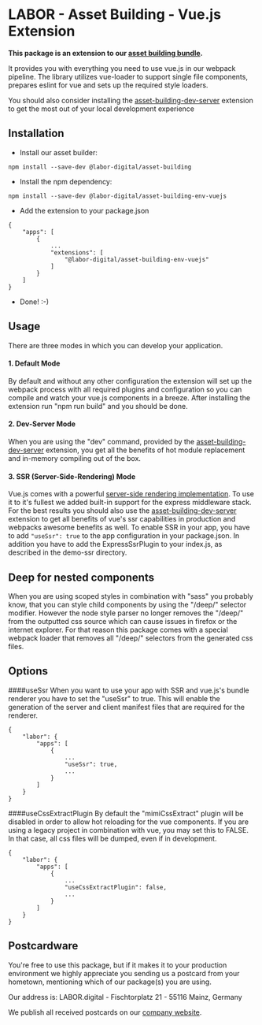 # LABOR - Asset Building - Vue.js Extension
**This package is an extension to our [asset building bundle](https://www.npmjs.com/package/@labor-digital/asset-building).**

It provides you with everything you need to use vue.js in our webpack pipeline.
The library utilizes vue-loader to support single file components, prepares eslint for vue and sets up the required style loaders.

You should also consider installing the [asset-building-dev-server](https://www.npmjs.com/package/@labor-digital/asset-building-dev-server) extension to get the most out of your local development experience

## Installation
* Install our asset builder:
``` 
npm install --save-dev @labor-digital/asset-building
```
* Install the npm dependency:
```
npm install --save-dev @labor-digital/asset-building-env-vuejs
```
* Add the extension to your package.json
```
{ 
    "apps": [
        {
            ...
            "extensions": [
                "@labor-digital/asset-building-env-vuejs"
            ]
        }
    ]
}
```
* Done! :-)

## Usage
There are three modes in which you can develop your application.

#### 1. Default Mode
By default and without any other configuration the extension will set up the webpack process with all required plugins
and configuration so you can compile and watch your vue.js components in a breeze. After installing the extension run "npm run build" and you should be done.

#### 2. Dev-Server Mode
When you are using the "dev" command, provided by the [asset-building-dev-server](https://www.npmjs.com/package/@labor-digital/asset-building-dev-server) extension,
you get all the benefits of hot module replacement and in-memory compiling out of the box.

#### 3. SSR (Server-Side-Rendering) Mode
Vue.js comes with a powerful [server-side rendering implementation](https://ssr.vuejs.org/). To use it to it's fullest we added built-in support for the express middleware stack. For the best results you should also use the [asset-building-dev-server](https://www.npmjs.com/package/@labor-digital/asset-building-dev-server) extension to get all benefits of vue's ssr capabilities in production and webpacks awesome benefits as well.
To enable SSR in your app, you have to add ``` "useSsr": true ``` to the app configuration in your package.json. In addition you have to add the ExpressSsrPlugin to your index.js, as described in the demo-ssr directory.

## Deep for nested components
When you are using scoped styles in combination with "sass" you probably know, that you can style child components by using the "/deep/" selector modifier.
However the node style parser no longer removes the "/deep/" from the outputted css source which can cause issues in firefox or the internet explorer.
For that reason this package comes with a special webpack loader that removes all "/deep/" selectors from the generated css files.

## Options
####useSsr
When you want to use your app with SSR and vue.js's bundle renderer you have to set the "useSsr" to true.
This will enable the generation of the server and client manifest files that are required for the renderer.
```
{
    "labor": {
        "apps": [
            {
                ...
                "useSsr": true,
                ...
            }
        ]
    }
}
```

####useCssExtractPlugin
By default the "mimiCssExtract" plugin will be disabled in order to allow hot reloading for the vue components. 
If you are using a legacy project in combination with vue, you may set this to FALSE. In that case, all css files will be dumped, even if in development.

```
{
    "labor": {
        "apps": [
            {
                ...
                "useCssExtractPlugin": false,
                ...
            }
        ]
    }
}
```

## Postcardware
You're free to use this package, but if it makes it to your production environment we highly appreciate you sending us a postcard from your hometown, mentioning which of our package(s) you are using.

Our address is: LABOR.digital - Fischtorplatz 21 - 55116 Mainz, Germany

We publish all received postcards on our [company website](https://labor.digital). 